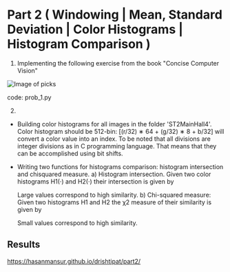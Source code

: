 # Part 2 ( Windowing | Mean, Standard Deviation | Color Histograms | Histogram Comparison )

 1. Implementing the following exercise from the book "Concise Computer Vision"

 ![Image of picks](https://hasanmansur.github.io/drishtipat/part2/prob1.png)

 code: prob_1.py

 2.
   - Building color histograms for all images in the folder 'ST2MainHall4'. Color histogram should be
   512-bin: [(r/32) ∗ 64 + (g/32) ∗ 8 + b/32] will convert a color value into an index. To be noted that 
   all divisions are integer divisions as in C programming language. That means that they can be accomplished using bit shifts.

   - Writing two functions for histograms comparison: histogram intersection and chisquared measure. 
     a) Histogram intersection. Given two color histograms H1(·) and H2(·) their intersection is given by

       Large values correspond to high similarity.
     b) Chi-squared measure: Given two histograms H1 and H2 the χ2 measure of their similarity is given by

       Small values correspond to high similarity.

   

Results
-------
https://hasanmansur.github.io/drishtipat/part2/

